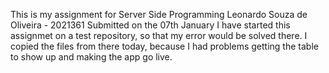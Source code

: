 This is my assignment for Server Side Programming
Leonardo Souza de Oliveira - 2021361
Submitted on the 07th January
I have started this assignmet on a test repository, so that my error would be solved there. 
I copied the files from there today, because I had problems getting the table to show up and making the app go live.